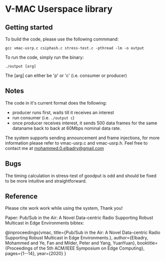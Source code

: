 # V-MAC Userspace library

## Getting started
To build the code, please use the following commmand:
```
gcc vmac-usrp.c csiphash.c stress-test.c -pthread -lm -o output 
```

To run the code, simply run the binary:

```
./output [arg]
```

The [arg] can either be 'p' or 'c' (i.e. consumer or producer)

## Notes

The code in it's current format does the following: 
- producer runs first, waits till it receives an interest
- run consumer (i.e. ``./output c``)
- once producer receives interest, it sends 500 data frames for the same dataname back to back at 60Mbps nominal data rate.

The system supports sending announcement and frame injections, for more information please refer to vmac-usrp.c and vmac-usrp.h. Feel free to contact me at mohammed.0.elbadry@gmail.com 

## Bugs
The timing calculation in stress-test of goodput is odd and should be fixed to be more intuitive and straightforward.

##
## Reference

Please cite work work while using the system, Thank you!

Paper: Pub/Sub in the Air: A Novel Data-centric Radio Supporting Robust Multicast in Edge Environments
bibtex:

@inproceedings{vmac,
  title={Pub/Sub in the Air: A Novel Data-centric Radio Supporting Robust Multicast in Edge Environments.},
  author={Elbadry, Mohammed and Ye, Fan and Milder, Peter and Yang, YuanYuan},
  booktitle={Proceedings of the 5th ACM/IEEE Symposium on Edge Computing},
  pages={1--14},
  year={2020}
}

